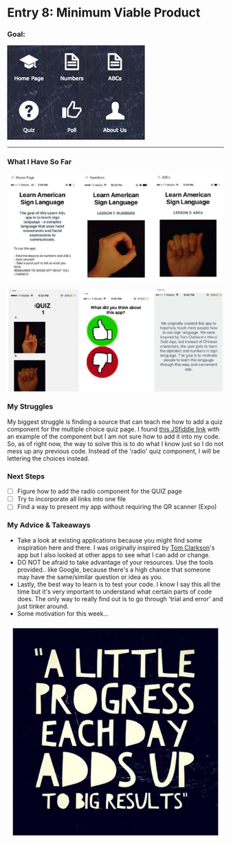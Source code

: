 # Entry 8: Minimum Viable Product
### Goal: 

![new1](/pictures/new1.png)

---
### What I Have So Far

![allthree](/pictures/allthree.JPG)

![nextthree](/pictures/nextthree.JPG)

### My Struggles
My biggest struggle is finding a source that can teach me how to add a quiz component for the multiple choice quiz page. I found [this JSfiddle link](http://jsfiddle.net/seesyong/dwa1v229/) with an example of the component but I am not sure how to add it into my code. So, as of right now, the way to solve this is to do what I know just so I do not mess up any previous code. Instead of the 'radio' quiz component, I will be lettering the choices instead. 

### Next Steps 
- [ ] Figure how to add the radio component for the QUIZ page
- [ ] Try to incorporate all links into one file
- [ ] Find a way to present my app without requiring the QR scanner (Expo)

### My Advice & Takeaways 
* Take a look at existing applications because you might find some inspiration here and there. I was originally inspired by [Tom Clarkson](https://github.com/dierat/learn_hanzi)'s app but I also looked at other apps to see what I can add or change. 
* DO NOT be afraid to take advantage of your resources. Use the tools provided.. like Google, because there's a high chance that someone may have the same/similar question or idea as you. 
* Lastly, the best way to learn is to test your code. I know I say this all the time but it's very important to understand what certain parts of code does. The only way to really find out is to go through 'trial and error' and just tinker around. 
* Some motivation for this week...

![motivation](/pictures/motivation.jpg) 